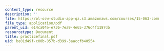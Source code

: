 ```yaml
---
content_type: resource
description: ''
file: https://ol-ocw-studio-app-qa.s3.amazonaws.com/courses/15-063-communicating-with-data-summer-2003/be01d49fc00b057bd3993aaccfb40554_practicefinal.pdf
file_type: application/pdf
parent_uid: e14ca04e-e736-7ea9-4e65-376d4f1187db
resourcetype: Document
title: practicefinal.pdf
uid: be01d49f-c00b-057b-d399-3aaccfb40554
---
```

